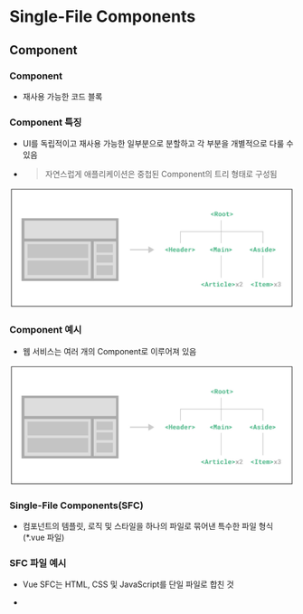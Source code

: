 # Single-File Components

## Component

### Component

- 재사용 가능한 코드 블록

### Component 특징

- UI를 독립적이고 재사용 가능한 일부분으로 분할하고 각 부분을 개별적으로 다룰 수 있음

- > 자연스럽게 애플리케이션은 중첩된 Component의 트리 형태로 구성됨

![alt text](image.png)

### Component 예시

- 웹 서비스는 여러 개의 Component로 이루어져 있음

![alt text](image-1.png)

### Single-File Components(SFC)

- 컴포넌트의 템플릿, 로직 및 스타일을 하나의 파일로 묶어낸 특수한 파일 형식 (*.vue 파일)

### SFC 파일 예시

- Vue SFC는 HTML, CSS 및 JavaScript를 단일 파일로 합친 것

- <template>, <script> 및 <style> 블록은 하나의 파일에서 컴포넌트의 뷰, 로직 및 스타일을 독립적으로 배치

![alt text](image-2.png)

## SFC 구성요소

### SFC 구성요소

- 각 *.vue 파일은 세 가지 유형의 최상위 언어 블록 <template>, <script>, <style>으로 구성됨
- > 언어 블록의 작성 순서는 상관 없으나 일반적으로 template -> script -> style 순서로 

![alt text](image-3.png)

### <template> 블록

- 각 *.vue 파일은 최상위 <template> 블록을 하나만 포함할 수 있음

![alt text](image-4.png)

### <script setup> 블록

- 각 *.vue 파일은 <script setup> 블록을 하나만 포함할 수 있음 (일반 <script> 제외)

- 컴포넌트의 setup() 함수로 사용되며 컴포넌트의 각 인스턴스에 대해 실행

- > 변수 및 함수는 동일한 컴포넌트의 템플릿에서 자동으로 사용 가능

![alt text](image-5.png)

### <style scoped> 블록

- *.vue 파일에는 여러 <style> 태그가 포함될 수 있음

- scoped가 지정되면 CSS는 현재 컴포넌트에만 적용됨

![alt text](image-6.png)

### 컴포넌트 사용하기

- https://play.vuejs.org/ 에서 Vue 컴포넌트 코드 작성 및 미리보기

- Vue SFC는 일반적인 방법으로 실행할 수 없으며 컴파일러를 통해 컴파일 된 후 빌드 되어야 함

- > 실제 프로젝트에서는 Vite와 같은 공식 빌드(build) 도구를 사용

![alt text](image-7.png)

# SFC build tool

## Vite

### Vite

- 프론트 엔드 개발 도구

- > 빠른 개발 환경을 위한 빌드 도구와 개발 서버를 제공
- https://vitejs.dev/

### Build

- 프로젝트의 소스 코드를 최적화하고 번들링하여 배포할 수 있는 형식으로 변환하는 과정

- 개발 중에 사용되는 여러 소스 파일 및 리소스(JavaScript, CSS, 이미지 등)를 최적화된  형태로 조합하여 최종 소프트웨어 제품을 생성하는 것

- > Vite는 이러한 빌드 프로세스를 수행하는 데 사용되는 도구

## Vue Project

### Vue Project 생성

- Vue Project(Application)생성 (Vite 기반 빌드)

![alt text](image-8.png)

- 프로젝트명 설정
  - tab 클릭 시 기본 값 사용
  - enter 클릭 시 결정 후 진행

  ![alt text](image-9.png)

- 프로젝트에 추가 할 설정 선택
  - space 클릭 시 중복 선택 가능
  - enter 클릭 시 결정 후 진행

  ![alt text](image-10.png)

- 프로젝트 생성 완료

![alt text](image-11.png)

- 프로젝트 폴더 이동

![alt text](image-12.png)

- 패키지 설치

![alt text](image-13.png)

- Vue 프로젝트 서버 실행

![alt text](image-14.png)

- Vue 프로젝트 실행 결과

![alt text](image-15.png)

- Vue 프로젝트 구성

![alt text](image-16.png)

## NPM

### Node Package Manager(NPM)

- Node.js의 기폰 패키지 관리자

![alt text](image-17.png)

### Node.js의 영향

- 기존에 브랑저 안에서만 동작할 수 있었던 JavaScript를 브라우저가 아닌 서버 측에서도 실행할 수 있게 함
  - > 프론트엔드와 백엔드에서 동일한 언어로 개발할 수 있게 됨

- NPM을 활용해 수많은 오픈 소스 패키지와 라이브러리를 제공하여 개발자들이 손쉽게 코드를 공유하고 재사용할 수 있게 함

## 모듈과 번들러

### Module

- 프로그램을 구성하는 독립적인 코드 블록 (*.js 파일)

### Module의 필요성

- 개발하는 애플리케이션의 크기가 커지고 복잡해지면서 파일 하나에 모든 기능을 담기가 어려워 짐

- 따라서 자연스럽게 파일을 여러 개로 분리하여 관리를 하게 되었고, 이때 분리된 각 파일이 바로 모듈(module)

- > *.js 파일 하나가 하나의 모듈

### Module의 한계

- 하지만 애플리케이션이 점점 더 발전함에 따라 처리해야 하는 JavaScript 모듈의 개수도 극적으로 증가

- 이러한 상황에서 성능 병목 현상이 반생하고 모듈 간의 의존성(연결성)이 깊어지면서 특정한 곳에서 발생한 문제가 어떤 모듈 간의 문제인지 파악하기 어려워 짐

- 복잡하고 깊은 모듈 간 의존성 문제를 해결하기 위한 도구가 필요
  - > Bundler

### node-modules의 의존성 깊이

![alt text](image-18.png)

### Bundler

- 여러 모듈과 파일을 하나(혹은 여러 개)의 번들로 묶어 최적화하여 애플리케이션에서 사용할 수 있게 만들어주는 도구

### Bundler의 역할

- 의존성 관리, 코드 최적화, 리소스 관리 등

- Bundler가 하는 작업을 Bundling이라 함

- > [참고] Vite는 Rollup이라는 Bundler를 사용하며 개발자가 별도로 기타 환경설정에 신경 쓰지 않도록 모두 설정해두고 있음

# Vue Project 구조

## 기본 구조

### public 디렉토리

- 주로 다음 정적 파일을 위치 시킴
  - 소스코드에서 참조되지 않는
  - 항상 같은 이름을 갖는
  - import 할 필요 없는

- 항상 root 절대 경로를 사용하여 참조
  - public/icon.png는 소스 코드에서 /icon.png호 참조 할 수 있음

  ![alt text](image-19.png)

### src 디렉토리

- 프로젝트의 주요 소스 코드를 포함하는 곳

- 실제로 우리가 작업하게 될 대부분의 소스 코드가 위치

- 컴포넌트, 스타일, 라우팅 등 프로젝트의 핵심 코드를 관리

![alt text](image-20.png)

### src/assets

- 프로젝트 내에서 사용되는 정적 자원 (이미지, 폰트, 스타일 시트 등)을 관리

- 컴포넌트 자체에서 참조하는 내부 파일을 저장하는데 사용

- 컴포넌트가 아닌 곳에서는 public 디렉토리에 위치한 파일을 사용

![alt text](image-21.png)

### src/coponents

- 실제로 페이지에서 사용하게 될 개별 Vue 컴포넌트들이 위치

![alt text](image-22.png)

### src/App.vue

- Vue 앱의 Root 컴포넌트

- 다른 하위 컴포넌트들을 포함

- 애플리케션 전체의 레이아웃과 공통적인 요소를 정의

![alt text](image-23.png)

![alt text](image-24.png)

### src.main.js

- Vue 애플리케이션을 초기화하고, App.vue를 DOM에 마운트하는 시작점

- 필요한 라이브러리를 import 하고 전역 설정을 수행

![alt text](image-25.png)

### index.html

- Vue 앱의 기본 HTML 파일

- main.js에서 App.vue 컴포넌트를 렌더링해 이 index.html의 특정 위치에 마운트 시킴
  - > Vue 앱이 SPA인 이유

- 필요한 스타일 시트, 스크립트 등의 외부 리소스를 로드 할 수 있음 (ex. bootstrap CDN)

![alt text](image-26.png)

### 기타 설정 파일

- jsconfig.json
  - 컴파일 옵션, 모듈 시스템 등 설정

- vite.config.js
  - Vite 프로젝트 설정 파일
  - 플러그인, 빌드 옵션, 개발 서버 설정 등

  ![alt text](image-27.png)

## 패키지 관리

### package.json

- 프로젝트에 관한 기본 정보와 패키지 의존성을 정의하는 "설계도" 파일 (메타데이터 파일)

![alt text](image-28.png)

### package.json 역할

- 프로젝트가 어떤 패키지를 사용하고, 어떤 스크립트를 실행할 수 있는지 명시

- npm install 시 이를 참조하여 패키지를 설치
  - 어떤 패키지를 설치해야 하는지 결정하는 기준 제공

### package.json 특징

- 프로젝트 메타 데이터
  - 프로젝트 이름, 버전, 스크립트 명령, 패키지 의존성 등의 정보가 명시됨

- 의존성(Dependencies) 목록
  - 어떤 패키지를 사용하는지, 어떤 버전 범위를 허용하는지를 기록

- > "집을 짓기 전에 필요한 재료 목록과 건축 계획서" (필요한 재료(패키지)와 대략적 규격(버전 범위을 알려주는 문서)

### package-lock.json

- pacakge.json을 기반으로 실제 설치된 패키지들의 "정확한 버전 정보"를 기록하는 파일

![alt text](image-29.png)

### package-lock.json 역할

- 실제로 어느 버전의 패키지가 설치되었는지 확정하고 기록

- 다른 환경에서도 동일한 패키지 구성을 재현 가능하게 함

### package-lock.json 특징

- 정확한 버전 고정
  - 프로젝트를 설치할 때 실제로 어떤 버전의 패키지가 설치되었는지를 기록

- 빌드 안전성 보장
  - 협업 또는 배포 환경에서, 모든 개발자가 동일한 패키지 버전을 사용하도록 보장

- 자동 관리
  - npm install 결과가 반영되어 매번 자동 업데이트

- > "장바구니에 담긴 물건들의 정확한 브랜드와 생산일자가 적힌 구매 내역서" (실제 구매된 물건(패키지)의 구체적 스펙을 담은 문서)

### pacakge-lock.json 요약

- 팀원 간, 혹은 다른 환경(서버, 클라이언트 PC)에서 동일한 버전의 패키지를 재현 가능하게 함

- > "장바구니에 실제로 담긴 물건들의 브랜드, 생산 일자까지 모두 기록한 상세 구매 내역서"

### node_modules

- package.json과 package-lock.json에 따라 실제로 설치된 모든 패키지가 저장되는 곳

![alt text](image-30.png)

### node_modules 역할

- 프로젝트 실행 시 필요한 모든 라이브러리와 코드 파일을 보관

- 애플리케이션 구동 시 참조되는 실제 데이터 저장소

### node_modules 특징

- npm install 을 통해 설치된 모든 패키지(모듈)들이 실제로 저장

- 개발 시 직접 수정할 필요는 없으며, npm insatll 시 자동 관리됨
  - 직접 수정하지 않고, 필요 시 npm install로 언제든 재생성 가능

- 용량이 매우 클 수 있으며, 협업 시 일반적으로 Git으로 추적하지 않음(.gitignore에 포함)

- > "계획서와 내역서대로 확보한 실제 건축 자재들이 쌓여 있는 창고" (설계와 구매 목록을 바탕으로 실제 물리적 자재(파일)들이 모여 있는 장소)

### 정리

- package.json
  - 어떤 패키지가 필요하고 어떤 비전 범위를 허용할지 정의하는 "설계도"

- package-lock.json
  - 실제로 설피한 패키지의 정확한 버전을 기록하는 "상세 내역서"

- node_modules
  - 이 설계도와 내역서에 따라 내려 받은 실제 패키지 "자재 창고"

# Vue Component 활용

### 컴포넌트 사용 2단계

1. 컴포넌트 파일 생성

2. 컴포넌트 등록 (import)

### 사전 준비

1. 초기에 생성된 모든 컴포넌트 삭제 (App.vue 제외)

2. App.vue 코드 초기화

![alt text](image-31.png)

### 1. 컴포넌트 파일 생성

- MyComponent.vue 생성

![alt text](image-32.png)

### 2. 컴포넌트 등록

- App 컴포넌트에 MyComponent를 등록

![alt text](image-33.png)

- App(부모) - MyComponent(자식) 관계 형성

- "@" - "src/" 경로를 뜻하는 약어

![alt text](image-34.png)

### 결과 확인

- Vue dev tools를 사용해 컴포넌트 관계 형성 확인

![alt text](image-35.png)

### 추가 하위 컴포넌트 등록 후 활용

- MyCoponentItem은 MyComponent의 자식 컴포넌트

![alt text](image-36.png)

- 컴포넌트의 재사용성 확인하기

![alt text](image-37.png)

### Component 이름 지정 스타일 가이드

- https://vuejs.org/style-guide/rules-strongly-recommended.html

# 추가 주제

## Virtual DOM

### Virtual DOM

- 가상의 DOM을 메모리에 저장하고 실제 DOM과 동기화하는 프로그래밍 개념

- 실제 DOM과의 변경 사항 비교를 통해 변경된 부분만 실제 DOM에 적용하는 방식

- 웹 애플리케이션의 성능을 향상시키기 위한 Vue의 내부 렌더링 기술

![alt text](image-38.png)

### 내부 렌더링 과정

![alt text](image-39.png)

### Virtual DOM 패턴의 장점

- 효율성
  - 실제 DOM 조작을 최소화하고, 변경된 부분만 업데이트하여 성능을 향상

- 반응성
  - 데이터의 변경을 감지하고, Virtual DOM을 효율적으로 갱신하여 UI를 자동으로 업데이트

- 추상화
  - 개발자는 실제 DOM 조작을 Vue에게 맡기고 컴포넌트와 템플릿을 활용하는 추상화된 프로그래밍 방식으로 원하는 UI 구조를 구성하고 관리할 수 있음

### Vitual DOM 주의사항

- 실제 DOM에 직접 접근하지 말 것
  - JavaScript에서 사용하는 DOM 접근 관련 메서드 사용 금지
  - querySelector, createElement, addEventListener 등

- > Vue의 ref()와 Lifecycle Hooks 함수를 사용해 간접적으로 접근하여 조작할 것

### 직접 DOM 엘리먼트에 접근해야 하는 경우

- ref 속성을 사용하여 특정 DOM 엘리먼트에 직접적인 참조를 얻을 수 있음

![alt text](image-40.png)

## Composition API & Option API

### Vue를 작성하는 2가지 스타일

![alt text](image-41.png)

### Composition API

- import해서 가져온 API 함수들을 사용하여 컴포넌트의 로직을 정의

- > Vue3 에서의 권장 방식

![alt text](image-42.png)

### Option API

- data, methods 및 mounted 같은 객체를 사용하여 컴포넌트의 로직을 정의

- > Vue2 에서의 작성 방식 (Vue3에서도 지원)

![alt text](image-43.png)

### Composition API와 Option API 비교

![alt text](image-44.png)

### API 별 권장 사항

- Composition API + SFC
  - 규모가 있는 앱의 전체를 구축하려는 경우

- Option API
  - 빌드 도구를 사용하지 않거나 복잡성이 낮은 프로젝트에서 사용하려는 경우

- https://vuejs.org/guide/extras/composition-api-faq.html

# <참고>

## Single Root Element

### 모든 컴포넌트에는 최상단 HTML 요소가 작성되는 것이 권장

- 가동성, 스타일링, 명확한 컴포넌트 구조를 위해 각 컴포넌트에는 최상단 HTML 요소를 작성해야 함 (Single Root Element)

![alt text](image-45.png)

## CSS scoped

### scoped 속성

- <style scoped>를 사용하면 해당 컴포넌트 내부의 스타일이 현재 컴포넌트 내부 요소에게만 적용되도록 범위를 제한하는 기능

- 즉, 스타일이 컴포넌트 바깥으로 유출되거나, 다른 컴포넌트에서 정의한 스타일이 현재 컴포넌트를 침범하지 않도록 막아 줌

![alt text](image-46.png)

### scoped를 사용하지 않을 경우

- <style>에 scoped를 붙이지 않으면, 해당 스타일은 전역(모든 컴포넌트)에 영향을 미침

- 예를 들어, 다른 컴포넌트에서도 div 태그를 사용했다면 그 스타일이 함께 적용됨

### 부모-자식 관계에서의 스타일 전파

- 일반적으로 scoped 스타일은 부모 컴포넌트의 스타일이 자식 컴포넌트에 영향을 미치지 않음

- 하지만 예외적으로 자식 컴포넌트의 "최상위 요소(root element)"에는 부모 컴포넌트의 scoped 스타일도 영향을 줄 수 있음

- 이는 부모가 자식 컴포넌트를 레이아웃 할 때 (예: 자식 컴포넌트의 외곽 박스 크기나 마진 조정) 필요한 경우가 있기 때문

- 즉, 자식 컴포넌트의 가장 바깥쪽을 감싸는 요소에 한해서는 부모의 scoped 스타일 적용이 의도적으로 허용되어 있음

- 다음과 같이 App(부모) 컴포넌트에 적용한 스타일에 scoped가 작성 되어 있지만, MyComponent(자식)의 최상위 요소(div)는 부모와 본인의 CSS 모두의 영향을 받기 때문에 부모 컴포넌트에 지정한 스타일이 적용됨

![alt text](image-47.png)

### 이유

- Vue는 부모 컴포넌트가 자식 컴포넌트의 최상위 요소 스타일을 제어할 수 있어야 레이아웃(배치) 목적을 쉽게 달성할 수 있다고 판단했기 때문

- 이로 인해 자식 컴포넌트의 root element는 부모와 자식 모두의 scoped 스타일이 영향을 미칠 수 있음

### scoped 속성 사용을 권장

- 최상위 App 컴포넌트에서 레이아웃 스타일을 전역적으로 구성할 수 있지만, 다른 모든 컴포넌트는 범위가 지정된 스타일을 사용하는 것을 권장

- https://vuejs.org/style-guide/rules-essential.html#use-component-scoped-styling

## Scaffolding

### Scaffolding (스캐폴딩)

- 새로운 프로젝트나 모듈을 시작하기 위해 초기 구조와 기본 코드를 자동으로 생성하는 과정

- 개발자들이 프로젝트를 시작하는 데 도움을 주는 틀이나 기반을 제공하는 작업

- 초기 설정, 폴더 구조, 파일 템플릿, 기본 코드 등을 자동으로 생성하여 개발자가 시작할 때 시간과 노력을 절약하고 일관된 구조를 유지할 수 있도록 도와줌

### "관심사항의 분리가 파일 유형의 분리와 동일한 것이 아니다."

- "HTML/CSS/JS를 한 파일에 혼합하는 게 괜찮을까?"

- > 프론트엔드 앱의 사용 목적이 점점 더 복잡해짐에 따라, 단순 파일 유형으로만 분리하게 될 경우 프로젝트의 목표를 달성 하는데 도움이 되지 않게 됨

![alt text](image-48.png)

## 패키지 관리 주의사항

### 패키지 관리 주의사항

1. npm install을 입력하는 위치
    - 항상 프로젝트 루트 디렉토리(프로젝틀를 생성한 폴더)에서 실행

2. node_modules 폴더 관리 주의
    - 필요할 때마다 npm install을 통해 재생성할 수 있으므로, 직접 수정하거나 Git으로 관리할 필요 없음

3. package.json과 pacakge-lock.json 직접 편집 자제
    - npm install 패키지명 명령을 통해 자동 업데이트하는 것이 안전

4. 문제가 발생했을 때 재설치 고려
    - 패키지 버전 충돌이나 이상 동작이 의심될 때는 node_modules 폴더를 삭제한 뒤 다시 npm install을 실행
